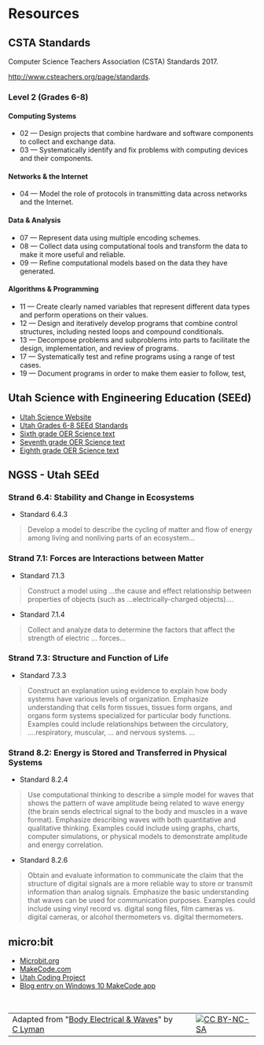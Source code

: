 # Resources

## CSTA Standards

Computer Science Teachers Association (CSTA) Standards 2017.

http://www.csteachers.org/page/standards.

### Level 2 (Grades 6-8)

#### Computing Systems

* 02 — Design projects that combine hardware and software components to collect and exchange data.
* 03 — Systematically identify and fix problems with computing devices and their components.

#### Networks & the Internet

* 04 — Model the role of protocols in transmitting data across networks and the Internet.

#### Data & Analysis

* 07 — Represent data using multiple encoding schemes.
* 08 — Collect data using computational tools and transform the data to make it more useful and reliable.
* 09  — Refine computational models based on the data they have generated.

#### Algorithms & Programming

* 11 — Create clearly named variables that represent different data types and perform operations on their values.
* 12 — Design and iteratively develop programs that combine control structures, including nested loops and compound conditionals.
* 13 — Decompose problems and subproblems into parts to facilitate the design, implementation, and review of programs.
* 17 — Systematically test and refine programs using a range of test cases.
* 19 — Document programs in order to make them easier to follow, test, 

## Utah Science with Engineering Education (SEEd)

* [Utah Science Website](https://schools.utah.gov/curr/science)
* [Utah Grades 6-8 SEEd Standards](https://schools.utah.gov/File/5ec76f98-0844-4afc-8077-5d9401241e35)
* [Sixth grade OER Science text](https://eq.uen.org/emedia/items/dae58176-b839-4b26-87e4-09ca5ed98875/1/Grade6RS.pdf)
* [Seventh grade OER Science text](https://eq.uen.org/emedia/items/afd89ff1-054c-4ac5-a712-67f4c6029644/1/Grade7RS.pdf)
* [Eighth grade OER Science text](https://eq.uen.org/emedia/items/e5219302-32b9-4c2f-ad65-38f303da6654/1/Grade8RS.pdf)

## NGSS - Utah SEEd

### Strand 6.4: Stability and Change in Ecosystems

* Standard 6.4.3

>Develop a model to describe the cycling of matter and flow of energy among living and nonliving parts of an ecosystem...

### Strand 7.1: Forces are Interactions between Matter

* Standard 7.1.3

>Construct a model using ...the cause and effect relationship between properties of objects (such as ...electrically-charged objects)....

* Standard 7.1.4

>Collect and analyze data to determine the factors that affect the strength of electric ... forces…

### Strand 7.3: Structure and Function of Life

* Standard 7.3.3

>Construct an explanation using evidence to explain how body systems have various levels of organization. Emphasize understanding that cells form tissues, tissues form organs, and organs form systems specialized for particular body functions. Examples could include relationships between the circulatory, ....respiratory, muscular, ... and nervous systems. ...

### Strand 8.2: Energy is Stored and Transferred in Physical Systems

* Standard 8.2.4

>Use computational thinking to describe a simple model for waves that shows the pattern of wave amplitude being related to wave energy (the brain sends electrical signal to the body and muscles in a wave format). Emphasize describing waves with both quantitative and qualitative thinking. Examples could include using graphs, charts, computer simulations, or physical models to demonstrate amplitude and energy correlation.

* Standard 8.2.6

>Obtain and evaluate information to communicate the claim that the structure of digital signals are a more reliable way to store or transmit information than analog signals. Emphasize the basic understanding that waves can be used for communication purposes. Examples could include using vinyl record vs. digital song files, film cameras vs. digital cameras, or alcohol thermometers vs. digital thermometers.

## micro:bit

* [Microbit.org](http://microbit.org)
* [MakeCode.com](https://makecode.com)
* [Utah Coding Project](http://utahcoding.org)
* [Blog entry on Windows 10 MakeCode app](https://sites.google.com/view/utahcodingproject/blog/2018-jan-makecode-app)

<br/>

| | | |
|-|-|-|
| Adapted from "[Body Electrical & Waves](https://drive.google.com/open?id=1KofuOt0v1lmQhQyJux1XWDVoCDeslcjDFysjStFmo1w)" by [C Lyman](http://utahcoding.org) | | [![CC BY-NC-SA](https://licensebuttons.net/l/by-nc-sa/4.0/80x15.png)](https://creativecommons.org/licenses/by-nc-sa/4.0/) |
